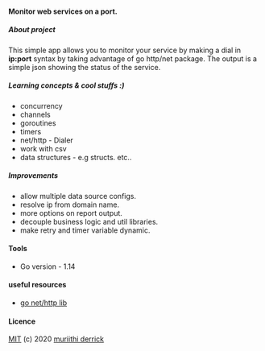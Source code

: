 ####  Monitor web services on a port.

##### About project
This simple app allows you to monitor your service by making a dial in **ip:port** syntax by taking advantage of go http/net package. The output is a simple json showing the status of the service.

##### Learning concepts & cool stuffs :)
- concurrency
- channels 
- goroutines
- timers
- net/http - Dialer
- work with csv
- data structures - e.g structs. etc..

##### Improvements
- allow multiple data source configs.
- resolve ip from domain name.
- more options on report output.
- decouple business logic and util libraries.
- make retry and timer variable dynamic.

#### Tools
- Go version - 1.14

#### useful resources
- [go net/http lib](https://golang.org/pkg/net/http/) 

#### Licence
[MIT](https://mit-license.org/) (c) 2020 [muriithi derrick](https://github.com/derrick-gopher)

